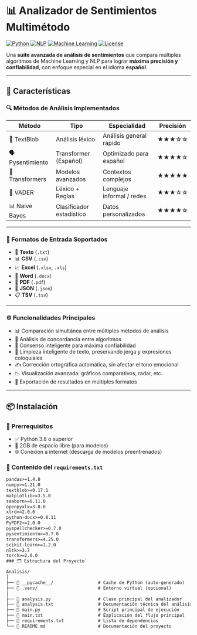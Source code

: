 # 📊 Analizador de Sentimientos Multimétodo

[![Python](https://img.shields.io/badge/Python-3.8%2B-blue?logo=python&logoColor=white)](https://www.python.org/)
[![NLP](https://img.shields.io/badge/NLP-Sentiment%20Analysis-orange?logo=ai&logoColor=white)]()
[![Machine Learning](https://img.shields.io/badge/Machine-Learning-success?logo=tensorflow&logoColor=white)]()
[![License](https://img.shields.io/badge/License-MIT-green?logo=open-source-initiative&logoColor=white)](./LICENSE)

Una **suite avanzada de análisis de sentimientos** que compara múltiples algoritmos de Machine Learning y NLP para lograr **máxima precisión y confiabilidad**, con enfoque especial en el idioma **español**.

---

## 🚀 Características

### 🔍 Métodos de Análisis Implementados

| Método          | Tipo                   | Especialidad                  | Precisión    |
|----------------|------------------------|-------------------------------|--------------|
| 🧠 TextBlob     | Análisis léxico         | Análisis general rápido       | ★★★☆☆        |
| 🗣️ Pysentimiento | Transformer (Español)   | Optimizado para español       | ★★★★☆        |
| 🤖 Transformers | Modelos avanzados       | Contextos complejos           | ★★★★★        |
| 📏 VADER        | Léxico + Reglas         | Lenguaje informal / redes     | ★★★☆☆        |
| 📊 Naive Bayes  | Clasificador estadístico| Datos personalizados          | ★★★★☆        |

---

### 📁 Formatos de Entrada Soportados

- 📝 **Texto** (`.txt`)  
- 📊 **CSV** (`.csv`)  
- 📈 **Excel** (`.xlsx`, `.xls`)  
- 📄 **Word** (`.docx`)  
- 📕 **PDF** (`.pdf`)  
- 🧾 **JSON** (`.json`)  
- 📋 **TSV** (`.tsv`)  

---

### ⚙️ Funcionalidades Principales

- 📊 Comparación simultánea entre múltiples métodos de análisis  
- 🔄 Análisis de concordancia entre algoritmos  
- 🎯 Consenso inteligente para máxima confiabilidad  
- 🧹 Limpieza inteligente de texto, preservando jerga y expresiones coloquiales  
- ✍️ Corrección ortográfica automática, sin afectar el tono emocional  
- 📉 Visualización avanzada: gráficos comparativos, radar, etc.  
- 💾 Exportación de resultados en múltiples formatos  

---

## 📦 Instalación

### 🔧 Prerrequisitos

- ✅ Python 3.8 o superior  
- 💾 2GB de espacio libre (para modelos)  
- 🌐 Conexión a internet (descarga de modelos preentrenados)  

### 📄 Contenido del `requirements.txt`

```txt
pandas>=1.4.0
numpy>=1.21.0
textblob>=0.17.1
matplotlib>=3.5.0
seaborn>=0.11.0
openpyxl>=3.0.0
xlrd>=2.0.0
python-docx>=0.8.11
PyPDF2>=2.0.0
pyspellchecker>=0.7.0
pysentimiento>=0.7.0
transformers>=4.25.0
scikit-learn>=1.2.0
nltk>=3.7
torch>=2.0.0
### 🗂️ Estructura del Proyecto`

Analisis/
│
├── 📁 __pycache__/                 # Cache de Python (auto-generado)
├── 📁 .venv/                       # Entorno virtual (opcional)
│
├── 📄 analysis.py                  # Clase principal del analizador
├── 📄 analysis.txt                 # Documentación técnica del análisis
├── 📄 main.py                      # Script principal de ejecución
├── 📄 main.txt                     # Explicación del flujo principal
├── 📄 requirements.txt             # Lista de dependencias
└── 📄 README.md                    # Documentación del proyecto

